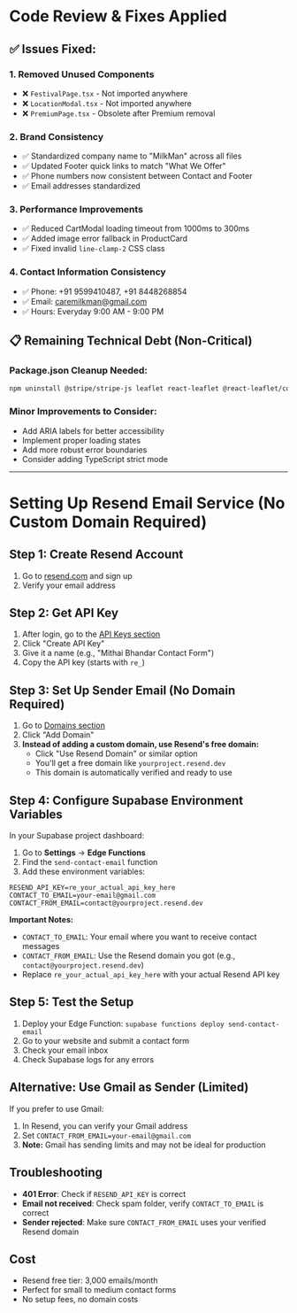 # Code Review & Fixes Applied

## ✅ **Issues Fixed:**

### 1. **Removed Unused Components**
- ❌ `FestivalPage.tsx` - Not imported anywhere
- ❌ `LocationModal.tsx` - Not imported anywhere  
- ❌ `PremiumPage.tsx` - Obsolete after Premium removal

### 2. **Brand Consistency**
- ✅ Standardized company name to "MilkMan" across all files
- ✅ Updated Footer quick links to match "What We Offer"
- ✅ Phone numbers now consistent between Contact and Footer
- ✅ Email addresses standardized

### 3. **Performance Improvements**
- ✅ Reduced CartModal loading timeout from 1000ms to 300ms
- ✅ Added image error fallback in ProductCard
- ✅ Fixed invalid `line-clamp-2` CSS class

### 4. **Contact Information Consistency**
- ✅ Phone: +91 9599410487, +91 8448268854
- ✅ Email: caremilkman@gmail.com
- ✅ Hours: Everyday 9:00 AM - 9:00 PM

## 📋 **Remaining Technical Debt** (Non-Critical)

### Package.json Cleanup Needed:
```bash
npm uninstall @stripe/stripe-js leaflet react-leaflet @react-leaflet/core qrcode.react
```

### Minor Improvements to Consider:
- Add ARIA labels for better accessibility
- Implement proper loading states
- Add more robust error boundaries
- Consider adding TypeScript strict mode

---

# Setting Up Resend Email Service (No Custom Domain Required)

## Step 1: Create Resend Account
1. Go to [resend.com](https://resend.com) and sign up
2. Verify your email address

## Step 2: Get API Key
1. After login, go to the [API Keys section](https://resend.com/api-keys)
2. Click "Create API Key"
3. Give it a name (e.g., "Mithai Bhandar Contact Form")
4. Copy the API key (starts with `re_`)

## Step 3: Set Up Sender Email (No Domain Required)
1. Go to [Domains section](https://resend.com/domains)
2. Click "Add Domain"
3. **Instead of adding a custom domain, use Resend's free domain:**
   - Click "Use Resend Domain" or similar option
   - You'll get a free domain like `yourproject.resend.dev`
   - This domain is automatically verified and ready to use

## Step 4: Configure Supabase Environment Variables
In your Supabase project dashboard:

1. Go to **Settings** → **Edge Functions**
2. Find the `send-contact-email` function
3. Add these environment variables:

```
RESEND_API_KEY=re_your_actual_api_key_here
CONTACT_TO_EMAIL=your-email@gmail.com
CONTACT_FROM_EMAIL=contact@yourproject.resend.dev
```

**Important Notes:**
- `CONTACT_TO_EMAIL`: Your email where you want to receive contact messages
- `CONTACT_FROM_EMAIL`: Use the Resend domain you got (e.g., `contact@yourproject.resend.dev`)
- Replace `re_your_actual_api_key_here` with your actual Resend API key

## Step 5: Test the Setup
1. Deploy your Edge Function: `supabase functions deploy send-contact-email`
2. Go to your website and submit a contact form
3. Check your email inbox
4. Check Supabase logs for any errors

## Alternative: Use Gmail as Sender (Limited)
If you prefer to use Gmail:
1. In Resend, you can verify your Gmail address
2. Set `CONTACT_FROM_EMAIL=your-email@gmail.com`
3. **Note:** Gmail has sending limits and may not be ideal for production

## Troubleshooting
- **401 Error**: Check if `RESEND_API_KEY` is correct
- **Email not received**: Check spam folder, verify `CONTACT_TO_EMAIL` is correct
- **Sender rejected**: Make sure `CONTACT_FROM_EMAIL` uses your verified Resend domain

## Cost
- Resend free tier: 3,000 emails/month
- Perfect for small to medium contact forms
- No setup fees, no domain costs
